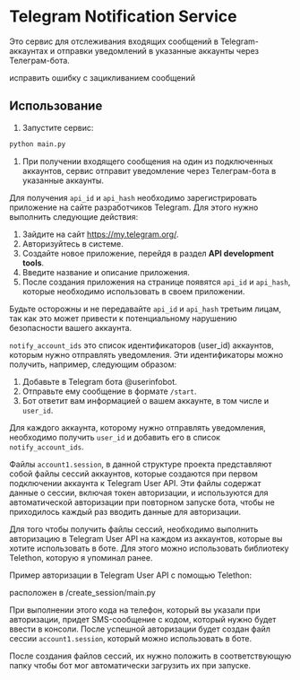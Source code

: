 # Telegram Notification Service

Это сервис для отслеживания входящих сообщений в Telegram-аккаунтах и отправки уведомлений в указанные аккаунты через Телеграм-бота.


исправить ошибку с зацикливанием сообщений

## Использование

1. Запустите сервис:

```bash
python main.py
```

1. При получении входящего сообщения на один из подключенных аккаунтов, сервис отправит уведомление через Телеграм-бота в указанные аккаунты.
   

Для получения `api_id` и `api_hash` необходимо зарегистрировать приложение на сайте разработчиков Telegram. Для этого нужно выполнить следующие действия:

1. Зайдите на сайт https://my.telegram.org/.
2. Авторизуйтесь в системе.
3. Создайте новое приложение, перейдя в раздел **API development tools**.
4. Введите название и описание приложения.
5. После создания приложения на странице появятся `api_id` и `api_hash`, которые необходимо использовать в своем приложении.

Будьте осторожны и не передавайте `api_id` и `api_hash` третьим лицам, так как это может привести к потенциальному нарушению безопасности вашего аккаунта.



`notify_account_ids` это список идентификаторов (user_id) аккаунтов, которым нужно отправлять уведомления. Эти идентификаторы можно получить, например, следующим образом:

1. Добавьте в Telegram бота @userinfobot.
2. Отправьте ему сообщение в формате `/start`.
3. Бот ответит вам информацией о вашем аккаунте, в том числе и `user_id`.

Для каждого аккаунта, которому нужно отправлять уведомления, необходимо получить `user_id` и добавить его в список `notify_account_ids`.


Файлы `account1.session`, в данной структуре проекта представляют собой файлы сессий аккаунтов, которые создаются при первом подключении аккаунта к Telegram User API. Эти файлы содержат данные о сессии, включая токен авторизации, и используются для автоматической авторизации при повторном запуске бота, чтобы не приходилось каждый раз вводить данные для авторизации.

Для того чтобы получить файлы сессий, необходимо выполнить авторизацию в Telegram User API на каждом из аккаунтов, которые вы хотите использовать в боте. Для этого можно использовать библиотеку Telethon, которую я упоминал ранее.

Пример авторизации в Telegram User API с помощью Telethon:

расположен в  /create_session/main.py

При выполнении этого кода на телефон, который вы указали при авторизации, придет SMS-сообщение с кодом, который нужно будет ввести в консоли. После успешной авторизации будет создан файл сессии `account1.session`, который можно использовать в боте.

После создания файлов сессий, их нужно положить в соответствующую папку  чтобы бот мог автоматически загрузить их при запуске.




